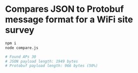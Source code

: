 # Compares JSON to Protobuf message format for a WiFi site survey

```bash
npm i
node compare.js

# Found APs 30
# JSON payload length: 1949 bytes
# Protobuf payload length: 966 bytes (50%)
```

